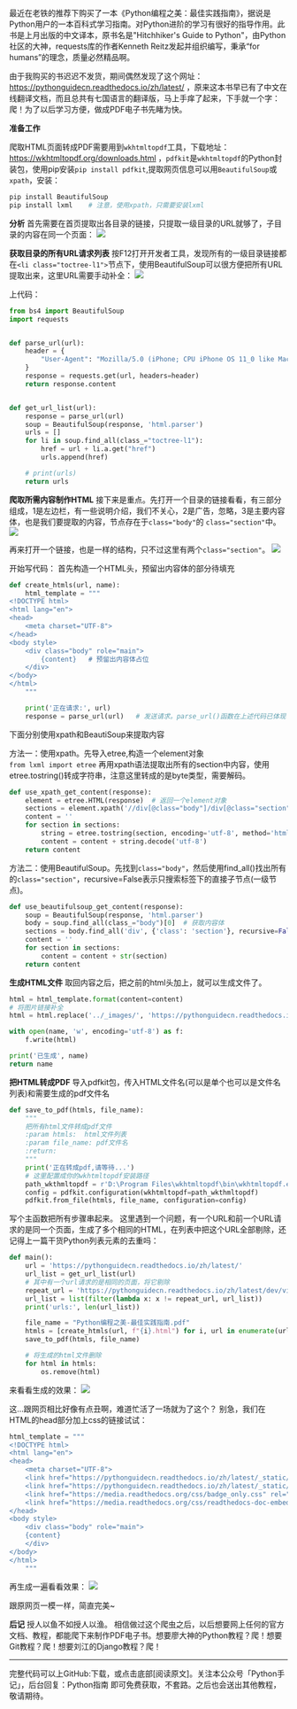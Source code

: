 最近在老铁的推荐下购买了一本《Python编程之美：最佳实践指南》，据说是Python用户的一本百科式学习指南。对Python进阶的学习有很好的指导作用。此书是上月出版的中文译本，原书名是"Hitchhiker's Guide to Python"，由Python社区的大神，requests库的作者Kenneth Reitz发起并组织编写，秉承“for humans”的理念，质量必然精品啊。

由于我购买的书迟迟不发货，期间偶然发现了这个网址：https://pythonguidecn.readthedocs.io/zh/latest/ ，原来这本书早已有了中文在线翻译文档，而且总共有七国语言的翻译版，马上手痒了起来，下手就一个字：爬！为了以后学习方便，做成PDF电子书先睹为快。

**准备工作**

爬取HTML页面转成PDF需要用到`wkhtmltopdf`工具，下载地址：https://wkhtmltopdf.org/downloads.html ，`pdfkit`是`wkhtmltopdf`的Python封装包，使用pip安装`pip install pdfkit`,提取网页信息可以用`BeautifulSoup`或`xpath`，安装：
```python
pip install BeautifulSoup
pip install lxml	# 注意，使用xpath，只需要安装lxml
```

**分析**
首先需要在首页提取出各目录的链接，只提取一级目录的URL就够了，子目录的内容在同一个页面：
![](https://i.imgur.com/SeizBs7.png)

**获取目录的所有URL请求列表**
按F12打开开发者工具，发现所有的一级目录链接都在`<li class="toctree-l1">`节点下，使用BeautifulSoup可以很方便把所有URL提取出来，这里URL需要手动补全：
![](https://i.imgur.com/VAATGRe.png)

上代码：
```python
from bs4 import BeautifulSoup
import requests


def parse_url(url):
    header = {
        "User-Agent": "Mozilla/5.0 (iPhone; CPU iPhone OS 11_0 like Mac OS X) AppleWebKit/604.1.38 (KHTML, like Gecko) Version/11.0 Mobile/15A372 Safari/604.1"
    }
    response = requests.get(url, headers=header)
    return response.content


def get_url_list(url):
    response = parse_url(url)
    soup = BeautifulSoup(response, 'html.parser')
    urls = []
    for li in soup.find_all(class_="toctree-l1"):
        href = url + li.a.get("href")
        urls.append(href)

    # print(urls)
    return urls
```
**爬取所需内容制作HTML**
接下来是重点。先打开一个目录的链接看看，有三部分组成，1是左边栏，有一些说明介绍，我们不关心，2是广告，忽略，3是主要内容体，也是我们要提取的内容，节点存在于`class="body"`的 `class="section"`中。
![](https://i.imgur.com/uEXOb5C.png)

再来打开一个链接，也是一样的结构，只不过这里有两个`class="section"`。
![](https://i.imgur.com/s7SCx0F.png)

开始写代码：
首先构造一个HTML头，预留出内容体的部分待填充
```python
def create_htmls(url, name):
    html_template = """
<!DOCTYPE html>
<html lang="en">
<head>
    <meta charset="UTF-8">
</head>
<body style>
    <div class="body" role="main">
    	{content}	# 预留出内容体占位
    </div>
</body>
</html>
    """

    print('正在请求:', url)
    response = parse_url(url)	# 发送请求。parse_url()函数在上述代码已体现
```
下面分别使用xpath和BeautiSoup来提取内容

方法一：使用xpath。先导入etree,构造一个element对象  
`from lxml import etree`
再用xpath语法提取出所有的section中内容，使用etree.tostring()转成字符串，注意这里转成的是byte类型，需要解码。
```python
def use_xpath_get_content(response):
    element = etree.HTML(response)  # 返回一个element对象
    sections = element.xpath('//div[@class="body"]/div[@class="section"]')
    content = ''
    for section in sections:
        string = etree.tostring(section, encoding='utf-8', method='html', pretty_print=True, with_tail=False)
        content = content + string.decode('utf-8')
    return content
```

方法二：使用BeautifulSoup。先找到`class="body"`，然后使用find_all()找出所有的`class="section"`，recursive=False表示只搜索标签下的直接子节点(一级节点)。

```python
def use_beautifulsoup_get_content(response):
    soup = BeautifulSoup(response, 'html.parser')
    body = soup.find_all(class_="body")[0]  # 获取内容体
    sections = body.find_all('div', {'class': 'section'}, recursive=False)
    content = ''
    for section in sections:
        content = content + str(section)
    return content
```
**生成HTML文件**
取回内容之后，把之前的html头加上，就可以生成文件了。
```python
html = html_template.format(content=content)
# 将图片链接补全
html = html.replace('../_images/', 'https://pythonguidecn.readthedocs.io/zh/latest/_images/')

with open(name, 'w', encoding='utf-8') as f:
    f.write(html)

print('已生成', name)
return name
```

**把HTML转成PDF**
导入pdfkit包，传入HTML文件名(可以是单个也可以是文件名列表)和需要生成的pdf文件名
```python
def save_to_pdf(htmls, file_name):
    """
    把所有html文件转成pdf文件
    :param htmls:  html文件列表
    :param file_name: pdf文件名
    :return:
    """
    print('正在转成pdf,请等待...')
	# 这里配置成你的wkhtmltopdf安装路径
    path_wkthmltopdf = r'D:\Program Files\wkhtmltopdf\bin\wkhtmltopdf.exe'
    config = pdfkit.configuration(wkhtmltopdf=path_wkthmltopdf)
    pdfkit.from_file(htmls, file_name, configuration=config)
```

写个主函数把所有步骤串起来。
这里遇到一个问题，有一个URL和前一个URL请求的是同一个页面，生成了多个相同的HTML，在列表中把这个URL全部剔除，还记得上一篇干货Python列表元素的去重吗：
```python
def main():
    url = 'https://pythonguidecn.readthedocs.io/zh/latest/'
    url_list = get_url_list(url)
    # 其中有一个url请求的是相同的页面，将它剔除
    repeat_url = 'https://pythonguidecn.readthedocs.io/zh/latest/dev/virtualenvs.html#virtualenv'
    url_list = list(filter(lambda x: x != repeat_url, url_list))
    print('urls:', len(url_list))

    file_name = "Python编程之美-最佳实践指南.pdf"
    htmls = [create_htmls(url, f"{i}.html") for i, url in enumerate(url_list, start=1)]
    save_to_pdf(htmls, file_name)

    # 将生成的html文件删除
    for html in htmls:
        os.remove(html)
```
来看看生成的效果：
![](https://i.imgur.com/oB0oKiW.png)

这...跟网页相比好像有点丑啊，难道忙活了一场就为了这个？
别急，我们在HTML的head部分加上css的链接试试：
```python
html_template = """
<!DOCTYPE html>
<html lang="en">
<head>
    <meta charset="UTF-8">
    <link href="https://pythonguidecn.readthedocs.io/zh/latest/_static/alabaster.css" rel="stylesheet" type="text/css">
    <link href="https://pythonguidecn.readthedocs.io/zh/latest/_static/pygments.css" rel="stylesheet" type="text/css">
    <link href="https://media.readthedocs.org/css/badge_only.css" rel="stylesheet" type="text/css">
    <link href="https://media.readthedocs.org/css/readthedocs-doc-embed.css" rel="stylesheet" type="text/css">
</head>
<body style>
    <div class="body" role="main">
    {content}
    </div>
</body>
</html>
    """
```
再生成一遍看看效果：
![](https://i.imgur.com/JZ2S5BF.png)

跟原网页一模一样，简直完美~

**后记**
授人以鱼不如授人以渔。
相信做过这个爬虫之后，以后想要网上任何的官方文档、教程，都能爬下来制作PDF电子书。想要廖大神的Python教程？爬！想要Git教程？爬！想要刘江的Django教程？爬！

---
完整代码可以上GitHub:下载，或点击底部[阅读原文]。关注本公众号「Python手记」，后台回复：Python指南 即可免费获取，不套路。之后也会送出其他教程，敬请期待。